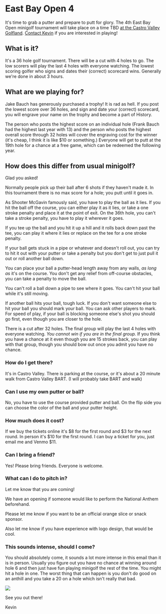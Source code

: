 <link href="https://cdn.rawgit.com/kevinburke/markdowncss/master/markdown.css"
rel="stylesheet"></link>

# East Bay Open 4

It's time to grab a putter and prepare to putt for glory. The 4th East
Bay Open minigolf tournament will take place on a time TBD [at the Castro
Valley Golfland](https://www.golfland.com/castrovalley/). [Contact
Kevin](mailto:kev@inburke.com) if you are interested in playing!

## What is it?

It's a 36 hole golf tournament. There will be a cut with 4 holes to go. The low
scorers will play the last 4 holes with everyone watching. The lowest scoring
golfer who signs and dates their (correct) scorecard wins. Generally we're done
in about 3 hours.

## What are we playing for?

Jake Bauch has generously purchased a trophy! It is rad as hell. If you post
the lowest score over 36 holes, and sign and date your (correct) scorecard, you
will engrave your name on the trophy and become a part of History.

The person who posts the highest score on an individual hole (Frank Bauch had
the highest last year with 13) and the person who posts the highest overall
score through 32 holes will cover the engraving cost for the winner (it's
cheap, I think it is like $10 or something.) Everyone will get to putt at the
19th hole for a chance at a free game, which can be redeemed the following
year.

## How does this differ from usual minigolf?

Glad you asked!

Normally people pick up their ball after 6 shots if they haven't made it. In
this tournament there is no max score for a hole; you putt until it goes in.

As Shooter McGavin famously said, you have to play the ball as it lies. If you
hit the ball off the course, you can either play it as it lies, or take a one
stroke penalty and place it at the point of exit. On the 36th hole, you can't
take a stroke penalty, you have to play it wherever it goes.

If you tee up the ball and you hit it up a hill and it rolls back down past
the tee, you can play it where it lies or replace on the tee for a one stroke
penalty.

If your ball gets stuck in a pipe or whatever and doesn't roll out, you can try
to hit it out with your putter or take a penalty but you don't get to just pull
it out or roll another ball down.

You can place your ball a putter-head length away from any walls, *as long as*
it's on the course. You don't get any relief from off-course obstacles, you can
take a penalty to move the ball.

You can't roll a ball down a pipe to see where it goes. You can't hit your ball
while it's still moving.

If another ball hits your ball, tough luck. If you don't want someone else to
hit your ball you should mark your ball. You can ask other players to mark. For
speed of play, if your ball is blocking someone else's shot you should go
first, even though you are closer to the hole.

There is a cut after 32 holes. The final group will play the last 4 holes with
everyone watching. *You cannot win if you are in the final group.* If you think
you have a chance at it even though you are 15 strokes back, you can play with
that group, though you should bow out once you admit you have no chance.

### How do I get there?

It's in Castro Valley. There is parking at the course, or it's about a 20
minute walk from Castro Valley BART. (I will probably take BART and walk)

### Can I use my own putter or ball?

No, you have to use the course provided putter and ball. On the flip side you
can choose the color of the ball and your putter height.

### How much does it cost?

If we buy the tickets online it's $8 for the first round and $3 for the next
round. In person it's $10 for the first round. I can buy a ticket for you, just
email me and Venmo $11.

### Can I bring a friend?

Yes! Please bring friends. Everyone is welcome.

### What can I do to pitch in?

Let me know that you are coming!

We have an opening if someone would like to perform the National Anthem beforehand.

Please let me know if you want to be an official orange slice or snack sponsor.

Also let me know if you have experience with logo design, that would be cool.

### This sounds intense, should I come?

You should absolutely come, it sounds a lot more intense in this email than it
is in person. Usually you figure out you have no chance at winning around hole
6 and then just have fun playing minigolf the rest of the time. You might hit a
hole in one. The worst thing that can happen is you don't do good on an anthill
and you take a 20 on a hole which isn't really that bad.

<img src="https://media.giphy.com/media/kGVuQRmroRI3u/giphy.gif" />

See you out there!

Kevin
